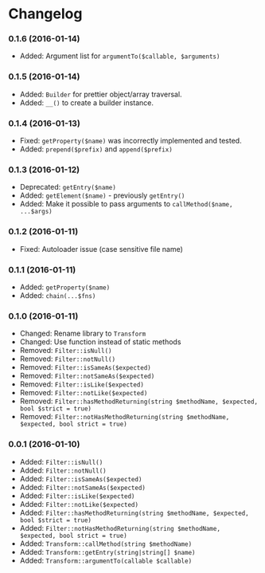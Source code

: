 # Changelog

### 0.1.6 (2016-01-14)

  * Added: Argument list for `argumentTo($callable, $arguments)`

### 0.1.5 (2016-01-14)

  * Added: `Builder` for prettier object/array traversal.
  * Added: `__()` to create a builder instance.

### 0.1.4 (2016-01-13)

  * Fixed: `getProperty($name)` was incorrectly implemented and tested.
  * Added: `prepend($prefix)` and `append($prefix)`

### 0.1.3 (2016-01-12)

  * Deprecated: `getEntry($name)`
  * Added: `getElement($name)` - previously `getEntry()`
  * Added: Make it possible to pass arguments to `callMethod($name, ...$args)`

### 0.1.2 (2016-01-11)

 * Fixed: Autoloader issue (case sensitive file name)

### 0.1.1 (2016-01-11)

  * Added: `getProperty($name)`
  * Added: `chain(...$fns)`

### 0.1.0 (2016-01-11)

  * Changed: Rename library to `Transform`
  * Changed: Use function instead of static methods
  * Removed: `Filter::isNull()`
  * Removed: `Filter::notNull()`
  * Removed: `Filter::isSameAs($expected)`
  * Removed: `Filter::notSameAs($expected)`
  * Removed: `Filter::isLike($expected)`
  * Removed: `Filter::notLike($expected)`
  * Removed: `Filter::hasMethodReturning(string $methodName, $expected, bool $strict = true)`
  * Removed: `Filter::notHasMethodReturning(string $methodName, $expected, bool strict = true)`

### 0.0.1 (2016-01-10)

  * Added: `Filter::isNull()`
  * Added: `Filter::notNull()`
  * Added: `Filter::isSameAs($expected)`
  * Added: `Filter::notSameAs($expected)`
  * Added: `Filter::isLike($expected)`
  * Added: `Filter::notLike($expected)`
  * Added: `Filter::hasMethodReturning(string $methodName, $expected, bool $strict = true)`
  * Added: `Filter::notHasMethodReturning(string $methodName, $expected, bool strict = true)`
  * Added: `Transform::callMethod(string $methodName)`
  * Added: `Transform::getEntry(string|string[] $name)`
  * Added: `Transform::argumentTo(callable $callable)`
